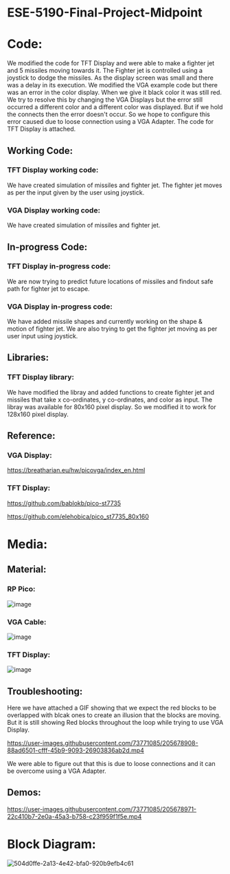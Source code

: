 # ESE-5190-Final-Project-Midpoint

# Code:

We modified the code for TFT Display and were able to make a fighter jet and 5 missiles moving towards it. The Fighter jet is controlled using a joystick to dodge the missiles. As the display screen was small and there was a delay in its execution. We modified the VGA example code but there was an error in the color display. When we give it black color it was still red. We try to resolve this by changing the VGA Displays but the error still occurred a different color and a different color was displayed. But if we hold the connects then the error doesn't occur. So we hope to configure this error caused due to loose connection using a VGA Adapter. The code for TFT Display is attached.

## Working Code:

### TFT Display working code:

We have created simulation of missiles and fighter jet. The fighter jet moves as per the input given by the user using joystick.

### VGA Display working code:

We have created simulation of missiles and fighter jet. 

## In-progress Code:

### TFT Display in-progress code:

We are now trying to predict future locations of missiles and findout safe path for fighter jet to escape.

### VGA Display in-progress  code:

We have added missile shapes and currently working on the shape & motion of fighter jet. We are also trying to get the fighter jet moving as per user input using joystick.

## Libraries:

### TFT Display library:

We have modified the libray and added functions to create fighter jet and missiles that take x co-ordinates, y co-ordinates, and color as input. The libray was available for 80x160 pixel display. So we modified it to work for 128x160 pixel display.

## Reference:

### VGA Display:

https://breatharian.eu/hw/picovga/index_en.html

### TFT Display:

https://github.com/bablokb/pico-st7735

https://github.com/elehobica/pico_st7735_80x160


# Media:

## Material:

### RP Pico:

![image](https://user-images.githubusercontent.com/73771085/205670599-ca4d459c-68bf-47e6-99b1-4c5b87ec2c2f.png)

### VGA Cable:

![image](https://user-images.githubusercontent.com/73771085/205670752-6ea57d60-5ac0-452e-ad2d-722c7acc3e40.png)

### TFT Display:

![image](https://user-images.githubusercontent.com/73771085/205670947-48d818ee-7c5a-469f-a02d-dc45f3a6d882.png)

## Troubleshooting:

Here we have attached a GIF showing that we expect the red blocks to be overlapped with blcak ones to create an illusion that the blocks are moving. But it is still showing Red blocks throughout the loop while trying to use VGA Display.

https://user-images.githubusercontent.com/73771085/205678908-88ad6501-cfff-45b9-9093-26903836ab2d.mp4

We were able to figure out that this is due to loose connections and it can be overcome using a VGA Adapter.

## Demos:

https://user-images.githubusercontent.com/73771085/205678971-22c410b7-2e0a-45a3-b758-c23f959f1f5e.mp4

# Block Diagram:

![504d0ffe-2a13-4e42-bfa0-920b9efb4c61](https://user-images.githubusercontent.com/73771085/205677624-b4800647-1903-4544-be2e-738b69b67c88.jpg)

